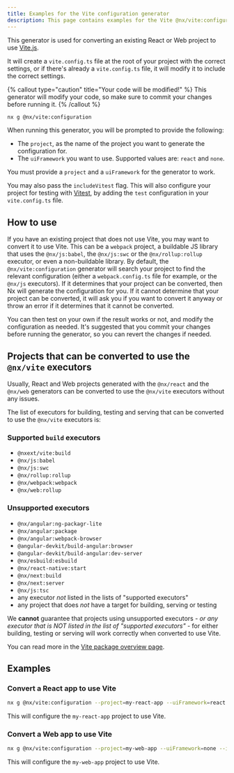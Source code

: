 ```yaml
---
title: Examples for the Vite configuration generator
description: This page contains examples for the Vite @nx/vite:configuration generator, which helps you set up Vite on your Nx workspace, or convert an existing project to use Vite.
---
```


This generator is used for converting an existing React or Web project to use [Vite.js](https://vitejs.dev/).

It will create a `vite.config.ts` file at the root of your project with the correct settings, or if there's already a `vite.config.ts` file, it will modify it to include the correct settings.

{% callout type="caution" title="Your code will be modified!" %}
This generator will modify your code, so make sure to commit your changes before running it.
{% /callout %}

```bash
nx g @nx/vite:configuration
```

When running this generator, you will be prompted to provide the following:

- The `project`, as the name of the project you want to generate the configuration for.
- The `uiFramework` you want to use. Supported values are: `react` and `none`.

You must provide a `project` and a `uiFramework` for the generator to work.

You may also pass the `includeVitest` flag. This will also configure your project for testing with [Vitest](https://vitest.dev/), by adding the `test` configuration in your `vite.config.ts` file.

## How to use

If you have an existing project that does not use Vite, you may want to convert it to use Vite. This can be a `webpack` project, a buildable JS library that uses the `@nx/js:babel`, the `@nx/js:swc` or the `@nx/rollup:rollup` executor, or even a non-buildable library.
By default, the `@nx/vite:configuration` generator will search your project to find the relevant configuration (either a `webpack.config.ts` file for example, or the `@nx/js` executors). If it determines that your project can be converted, then Nx will generate the configuration for you. If it cannot determine that your project can be converted, it will ask you if you want to convert it anyway or throw an error if it determines that it cannot be converted.

You can then test on your own if the result works or not, and modify the configuration as needed. It's suggested that you commit your changes before running the generator, so you can revert the changes if needed.

## Projects that can be converted to use the `@nx/vite` executors

Usually, React and Web projects generated with the `@nx/react` and the `@nx/web` generators can be converted to use the `@nx/vite` executors without any issues.

The list of executors for building, testing and serving that can be converted to use the `@nx/vite` executors is:

### Supported `build` executors

- `@nxext/vite:build`
- `@nx/js:babel`
- `@nx/js:swc`
- `@nx/rollup:rollup`
- `@nx/webpack:webpack`
- `@nx/web:rollup`

### Unsupported executors

- `@nx/angular:ng-packagr-lite`
- `@nx/angular:package`
- `@nx/angular:webpack-browser`
- `@angular-devkit/build-angular:browser`
- `@angular-devkit/build-angular:dev-server`
- `@nx/esbuild:esbuild`
- `@nx/react-native:start`
- `@nx/next:build`
- `@nx/next:server`
- `@nx/js:tsc`
- any executor _not_ listed in the lists of "supported executors"
- any project that does _not_ have a target for building, serving or testing

We **cannot** guarantee that projects using unsupported executors - _or any executor that is NOT listed in the list of "supported executors"_ - for either building, testing or serving will work correctly when converted to use Vite.

You can read more in the [Vite package overview page](/packages/vite).

## Examples

### Convert a React app to use Vite

```bash
nx g @nx/vite:configuration --project=my-react-app --uiFramework=react --includeVitest
```

This will configure the `my-react-app` project to use Vite.

### Convert a Web app to use Vite

```bash
nx g @nx/vite:configuration --project=my-web-app --uiFramework=none --includeVitest
```

This will configure the `my-web-app` project to use Vite.

